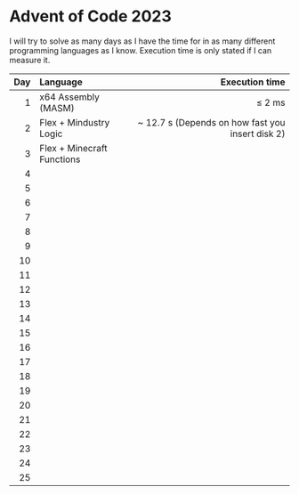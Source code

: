 # Advent of Code 2023

I will try to solve as many days as I have the time for in as many different programming languages as I know. Execution time is only stated if I can measure it.

| Day | Language                                    | Execution time
|----:|:--------------------------------------------|---------------:
|   1 | x64 Assembly (MASM)                         | &le; 2 ms
|   2 | Flex + Mindustry Logic                      | ~ 12.7 s (Depends on how fast you insert disk 2)
|   3 | Flex + Minecraft Functions                  |
|   4 | |
|   5 | |
|   6 | |
|   7 | |
|   8 | |
|   9 | |
|  10 | |
|  11 | |
|  12 | |
|  13 | |
|  14 | |
|  15 | |
|  16 | |
|  17 | |
|  18 | |
|  19 | |
|  20 | |
|  21 | |
|  22 | |
|  23 | |
|  24 | |
|  25 | |
